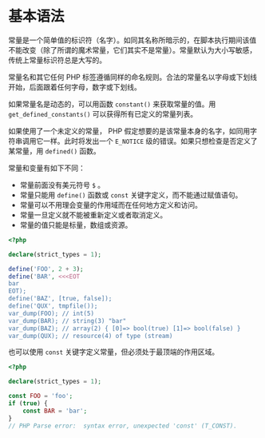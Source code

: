 # 基本语法

常量是一个简单值的标识符（名字）。如同其名称所暗示的，在脚本执行期间该值不能改变（除了所谓的魔术常量，它们其实不是常量）。常量默认为大小写敏感，传统上常量标识符总是大写的。

常量名和其它任何 PHP 标签遵循同样的命名规则。合法的常量名以字母或下划线开始，后面跟着任何字母，数字或下划线。

如果常量名是动态的，可以用函数 `constant()` 来获取常量的值。用 `get_defined_constants()` 可以获得所有已定义的常量列表。

如果使用了一个未定义的常量， PHP 假定想要的是该常量本身的名字，如同用字符串调用它一样。此时将发出一个 `E_NOTICE` 级的错误。如果只想检查是否定义了某常量，用 `defined()` 函数。

常量和变量有如下不同：

* 常量前面没有美元符号 `$` 。
* 常量只能用 `define()` 函数或 `const` 关键字定义，而不能通过赋值语句。
* 常量可以不用理会变量的作用域而在任何地方定义和访问。
* 常量一旦定义就不能被重新定义或者取消定义。
* 常量的值只能是标量，数组或资源。

```php
<?php

declare(strict_types = 1);

define('FOO', 2 + 3);
define('BAR', <<<EOT
bar
EOT);
define('BAZ', [true, false]);
define('QUX', tmpfile());
var_dump(FOO); // int(5)
var_dump(BAR); // string(3) "bar"
var_dump(BAZ); // array(2) { [0]=> bool(true) [1]=> bool(false) }
var_dump(QUX); // resource(4) of type (stream)

```

也可以使用 `const` 关键字定义常量，但必须处于最顶端的作用区域。

```php
<?php

declare(strict_types = 1);

const FOO = 'foo';
if (true) {
    const BAR = 'bar';
}
// PHP Parse error:  syntax error, unexpected 'const' (T_CONST).

```

